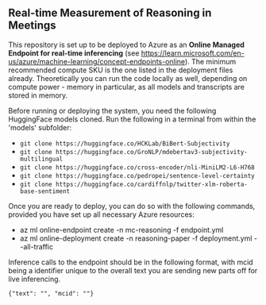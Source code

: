 ## Real-time Measurement of Reasoning in Meetings

This repository is set up to be deployed to Azure as an **Online Managed Endpoint for real-time inferencing** (see https://learn.microsoft.com/en-us/azure/machine-learning/concept-endpoints-online).
The minimum recommended compute SKU is the one listed in the deployment files already. 
Theoretically you can run the code locally as well, depending on compute power - memory in particular, as all models and transcripts are stored in memory.

Before running or deploying the system, you need the following HuggingFace models cloned. Run the following in a terminal from within the 'models' subfolder:
- `git clone https://huggingface.co/HCKLab/BiBert-Subjectivity`
- `git clone https://huggingface.co/GroNLP/mdebertav3-subjectivity-multilingual`
- `git clone https://huggingface.co/cross-encoder/nli-MiniLM2-L6-H768`
- `git clone https://huggingface.co/pedropei/sentence-level-certainty`
- `git clone https://huggingface.co/cardiffnlp/twitter-xlm-roberta-base-sentiment`

Once you are ready to deploy, you can do so with the following commands, provided you have set up all necessary Azure resources:
- az ml online-endpoint create -n mc-reasoning -f endpoint.yml
- az ml online-deployment create -n reasoning-paper -f deployment.yml --all-traffic

Inference calls to the endpoint should be in the following format, with mcid being a identifier unique to the overall text you are sending new parts off for live inferencing. 

`{"text": "", "mcid": ""}`
